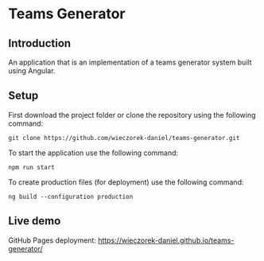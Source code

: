 # Teams Generator
## Introduction
An application that is an implementation of a teams generator system built using Angular.

## Setup
First download the project folder or clone the repository using the following command:
```shell
git clone https://github.com/wieczorek-daniel/teams-generator.git
```

To start the application use the following command:
```shell
npm run start
```
To create production files (for deployment) use the following command:
```shell
ng build --configuration production
```

## Live demo
GitHub Pages deployment: https://wieczorek-daniel.github.io/teams-generator/
